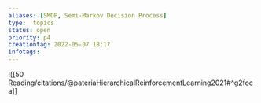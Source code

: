 ```yaml
---
aliases: [SMDP, Semi-Markov Decision Process]
type:  topics
status: open
priority: p4
creationtag: 2022-05-07 18:17
infotags:
---
```

![[50 Reading/citations/@pateriaHierarchicalReinforcementLearning2021#^g2foca]]